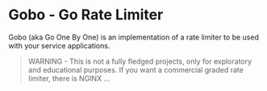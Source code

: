 # Gobo - Go Rate Limiter

Gobo (aka Go One By One) is an implementation of a rate limiter to be used with your service applications.
> WARNING - This is not a fully fledged projects, only for exploratory and educational purposes. If you want a commercial graded rate limiter, there is NGINX ...
